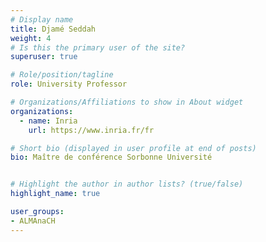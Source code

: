 ```yaml
---
# Display name
title: Djamé Seddah
weight: 4
# Is this the primary user of the site?
superuser: true

# Role/position/tagline
role: University Professor

# Organizations/Affiliations to show in About widget
organizations:
  - name: Inria
    url: https://www.inria.fr/fr

# Short bio (displayed in user profile at end of posts)
bio: Maître de conférence Sorbonne Université


# Highlight the author in author lists? (true/false)
highlight_name: true

user_groups:
- ALMAnaCH
---
```

